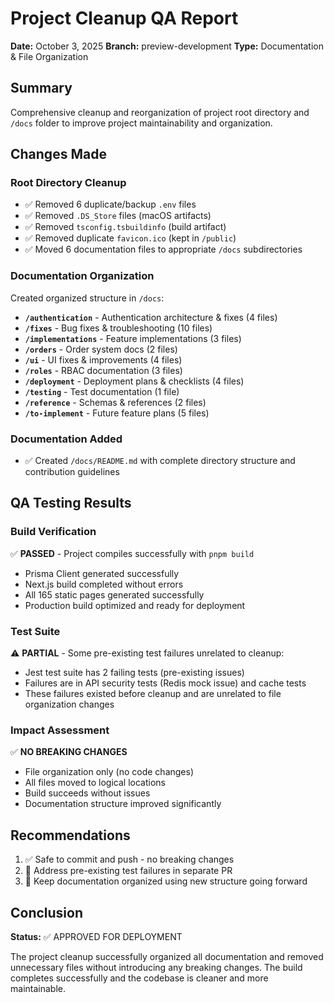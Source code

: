 # Project Cleanup QA Report

**Date:** October 3, 2025
**Branch:** preview-development
**Type:** Documentation & File Organization

## Summary

Comprehensive cleanup and reorganization of project root directory and `/docs` folder to improve project maintainability and organization.

## Changes Made

### Root Directory Cleanup
- ✅ Removed 6 duplicate/backup `.env` files
- ✅ Removed `.DS_Store` files (macOS artifacts)
- ✅ Removed `tsconfig.tsbuildinfo` (build artifact)
- ✅ Removed duplicate `favicon.ico` (kept in `/public`)
- ✅ Moved 6 documentation files to appropriate `/docs` subdirectories

### Documentation Organization
Created organized structure in `/docs`:
- **`/authentication`** - Authentication architecture & fixes (4 files)
- **`/fixes`** - Bug fixes & troubleshooting (10 files)
- **`/implementations`** - Feature implementations (3 files)
- **`/orders`** - Order system docs (2 files)
- **`/ui`** - UI fixes & improvements (4 files)
- **`/roles`** - RBAC documentation (3 files)
- **`/deployment`** - Deployment plans & checklists (4 files)
- **`/testing`** - Test documentation (1 file)
- **`/reference`** - Schemas & references (2 files)
- **`/to-implement`** - Future feature plans (5 files)

### Documentation Added
- ✅ Created `/docs/README.md` with complete directory structure and contribution guidelines

## QA Testing Results

### Build Verification
✅ **PASSED** - Project compiles successfully with `pnpm build`
- Prisma Client generated successfully
- Next.js build completed without errors
- All 165 static pages generated successfully
- Production build optimized and ready for deployment

### Test Suite
⚠️ **PARTIAL** - Some pre-existing test failures unrelated to cleanup:
- Jest test suite has 2 failing tests (pre-existing issues)
- Failures are in API security tests (Redis mock issue) and cache tests
- These failures existed before cleanup and are unrelated to file organization changes

### Impact Assessment
✅ **NO BREAKING CHANGES**
- File organization only (no code changes)
- All files moved to logical locations
- Build succeeds without issues
- Documentation structure improved significantly

## Recommendations

1. ✅ Safe to commit and push - no breaking changes
2. 📝 Address pre-existing test failures in separate PR
3. 🔄 Keep documentation organized using new structure going forward

## Conclusion

**Status:** ✅ APPROVED FOR DEPLOYMENT

The project cleanup successfully organized all documentation and removed unnecessary files without introducing any breaking changes. The build completes successfully and the codebase is cleaner and more maintainable.
